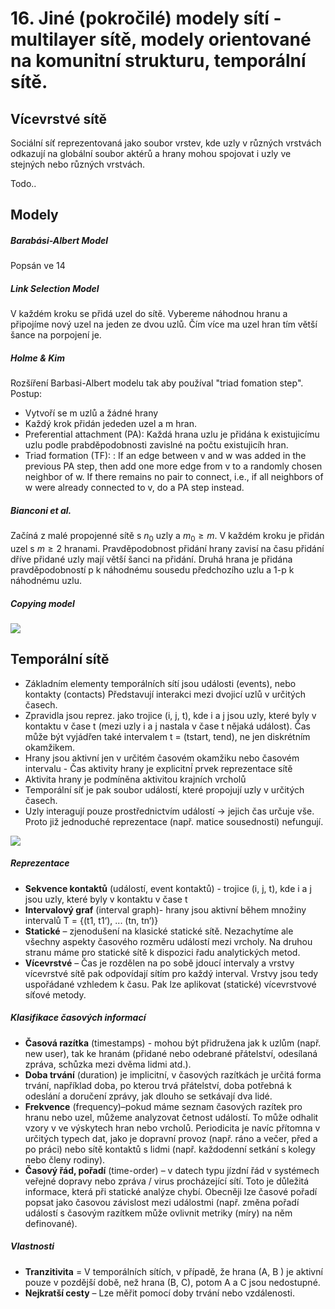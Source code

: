 # 16. Jiné (pokročilé) modely sítí - multilayer sítě, modely orientované na komunitní strukturu, temporální sítě.

## Vícevrstvé sítě
Sociální síť reprezentovaná jako soubor vrstev, kde uzly v různých vrstvách odkazují na globální soubor aktérů a hrany mohou spojovat i uzly ve stejných nebo různých vrstvách.

Todo..

## Modely 

##### Barabási-Albert Model
  Popsán ve 14

##### Link Selection Model
V každém kroku se přidá uzel do sítě. Vybereme náhodnou hranu a připojíme nový uzel na jeden ze dvou uzlů.
Čím více ma uzel hran tím větší šance na porpojení je.

##### Holme & Kim
Rozšíření Barbasi-Albert modelu tak aby používal "triad fomation step".
Postup:
- Vytvoří se m uzlů a žádné hrany
- Každý krok přidán jededen uzel a m hran.
- Preferential attachment (PA): Každá hrana uzlu je přidána k existujicímu uzlu podle prabděpodobnosti zavislné na počtu existujicíh hran.
- Triad formation (TF): : If an edge between v and w was added in
the previous PA step, then add one more edge from v to a
randomly chosen neighbor of w. If there remains no pair to
connect, i.e., if all neighbors of w were already connected to v,
do a PA step instead.

##### Bianconi et al.
Začíná z malé propojenné sítě s $n_0$ uzly a $m_0 \geq m$. V každém kroku je přidán uzel s $m \geq 2$ hranami. Pravděpodobnost přidání hrany zavisí na času přidání dříve přidané uzly mají větší šanci na přidání. Druhá hrana je přidána pravděpodobností p k náhodnému sousedu předchozího uzlu a 1-p k náhodnému uzlu.

##### Copying model
![](/images/ad_16_2.jpg)

## Temporální sítě
- Základním elementy temporálních sítí jsou události (events), nebo kontakty (contacts)
  Představují interakci mezi dvojicí uzlů v určitých časech.
- Zpravidla jsou reprez. jako trojice (i, j, t), kde i a j jsou uzly, které byly v kontaktu v 
  čase t (mezi uzly i a j nastala v čase t nějaká událost). Čas může být vyjádřen také intervalem t = (tstart, tend), ne jen diskrétním okamžikem.
- Hrany jsou aktivní jen v určitém časovém okamžiku nebo časovém intervalu - Čas 
  aktivity hrany je explicitní́ prvek reprezentace sítě
- Aktivita hrany je podmíněna aktivitou krajních vrcholů
- Temporální síť je pak soubor událostí, které propojují uzly v určitých časech.
- Uzly interagují pouze prostřednictvím událostí → jejich čas určuje vše. Proto již 
  jednoduché reprezentace (např. matice sousednosti) nefungují.

![](/images/ad_16_1.png)

##### Reprezentace

- **Sekvence kontaktů** (událostí, event kontaktů) - trojice (i, j, t), kde i a j jsou uzly, 
které byly v kontaktu v čase t
- **Intervalový graf** (interval graph)- hrany jsou aktivní během množiny intervalů T = {(t1, t1‘), ... (tn, tn‘)}
- **Statické** – zjenodušení na klasické statické sítě. Nezachytíme ale všechny aspekty časového 
  rozměru událostí mezi vrcholy. Na druhou stranu máme pro statické sítě k dispozici řadu analytických metod.
- **Vícevrstvé** – Čas je rozdělen na po sobě jdoucí intervaly a vrstvy vícevrstvé sítě pak
  odpovídají sítím pro každý interval. Vrstvy jsou tedy uspořádané vzhledem k času. 
  Pak lze aplikovat (statické) vícevrstvové síťové metody.

##### Klasifikace časových informací
- **Časová razítka** (timestamps) - mohou být přidružena jak k uzlům (např. new user), tak ke
hranám (přidané nebo odebrané přátelství, odesílaná zpráva, schůzka mezi dvěma lidmi atd.).
- **Doba trvání** (duration) je implicitní, v časových razítkách je určitá forma trvání, například doba, po kterou trvá přátelství, doba potřebná k odeslání a doručení zprávy, jak dlouho se setkávají dva lidé.
- **Frekvence** (frequency)–pokud máme seznam časových razítek pro hranu nebo uzel, můžeme 
  analyzovat četnost událostí. To může odhalit vzory v ve výskytech hran nebo vrcholů. 
  Periodicita je navíc přítomna v určitých typech dat, jako je dopravní provoz (např. ráno a večer, před a po
práci) nebo sítě kontaktů s lidmi (např. každodenní setkání s kolegy nebo členy rodiny).
- **Časový řád, pořadí** (time-order) – v datech typu jízdní řád v systémech veřejné dopravy nebo zpráva / virus procházející sítí. Toto je důležitá informace, která při statické analýze chybí. Obecněji lze časové pořadí popsat jako časovou závislost mezi událostmi (např. změna pořadí událostí s
časovým razítkem může ovlivnit metriky (míry) na něm definované).


##### Vlastnosti
- **Tranzitivita** = V temporálních sítích, v případě, že hrana (A, B ) je aktivní pouze v pozdější době, než hrana (B, C), potom A a C jsou nedostupné.
- **Nejkratší cesty** – Lze měřit pomocí doby trvání nebo vzdálenosti.
